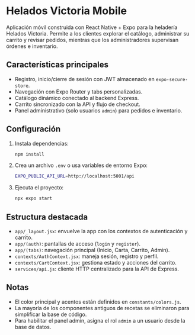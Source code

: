 # Helados Victoria Mobile

Aplicación móvil construida con React Native + Expo para la heladería Helados Victoria. Permite a los clientes explorar el catálogo, administrar su carrito y revisar pedidos, mientras que los administradores supervisan órdenes e inventario.

## Características principales

- Registro, inicio/cierre de sesión con JWT almacenado en `expo-secure-store`.
- Navegación con Expo Router y tabs personalizadas.
- Catálogo dinámico conectado al backend Express.
- Carrito sincronizado con la API y flujo de checkout.
- Panel administrativo (solo usuarios `admin`) para pedidos e inventario.

## Configuración

1. Instala dependencias:

   ```bash
   npm install
   ```

2. Crea un archivo `.env` o usa variables de entorno Expo:

   ```bash
   EXPO_PUBLIC_API_URL=http://localhost:5001/api
   ```

3. Ejecuta el proyecto:

   ```bash
   npx expo start
   ```

## Estructura destacada

- `app/_layout.jsx`: envuelve la app con los contextos de autenticación y carrito.
- `app/(auth)`: pantallas de acceso (`login` y `register`).
- `app/(tabs)`: navegación principal (Inicio, Carta, Carrito, Admin).
- `contexts/AuthContext.jsx`: maneja sesión, registro y perfil.
- `contexts/CartContext.jsx`: gestiona estado y acciones del carrito.
- `services/api.js`: cliente HTTP centralizado para la API de Express.

## Notas

- El color principal y acentos están definidos en `constants/colors.js`.
- La mayoría de los componentes antiguos de recetas se eliminaron para simplificar la base de código.
- Para habilitar el panel admin, asigna el rol `admin` a un usuario desde la base de datos.
